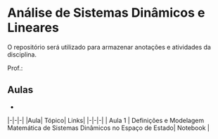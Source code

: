 # Análise de Sistemas Dinâmicos e Lineares 

O repositório será utilizado para armazenar anotações e atividades da disciplina.

Prof.: 

## Aulas
* 

|-|-|-|
|Aula| Tópico| Links|
|-|-|-|
| Aula 1 | Definições e Modelagem Matemática de Sistemas Dinâmicos no Espaço de Estado| Notebook | 